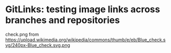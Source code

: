# GitLinks: testing image links across branches and repositories

check.png from https://upload.wikimedia.org/wikipedia/commons/thumb/e/eb/Blue_check.svg/240px-Blue_check.svg.png